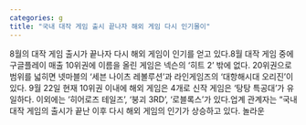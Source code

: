 ```yaml
---
categories: g
title: "국내 대작 게임 출시 끝나자 해외 게임 다시 인기몰이"
---
```

8월의 대작 게임 출시가 끝나자 다시 해외 게임이 인기를 얻고 있다.8월 대작 게임 중에 구글플레이 매출 10위권에 이름을 올린 게임은 넥슨의 ‘히트 2’ 밖에 없다. 20위권으로 범위를 넓히면 넷마블의 ‘세븐 나이츠 레볼루션’과 라인게임즈의 ‘대항해시대 오리진’이 있다. 9월 22일 현재 10위권 이내에 해외 게임은 4개로 신작 게임은 ‘탕탕 특공대’가 유일하다. 이외에는 ‘히어로즈 테일즈’, ‘붕괴 3RD’, ‘로블록스’가 있다.업계 관계자는 “국내 대작 게임의 출시가 끝난 이후 다시 해외 게임의 인기가 상승하고 있다. 놀라운